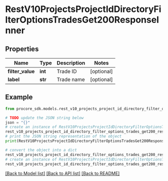# RestV10ProjectsProjectIdDirectoryFilterOptionsTradesGet200ResponseInner


## Properties

Name | Type | Description | Notes
------------ | ------------- | ------------- | -------------
**filter_value** | **int** | Trade ID | [optional] 
**label** | **str** | Trade name | [optional] 

## Example

```python
from procore_sdk.models.rest_v10_projects_project_id_directory_filter_options_trades_get200_response_inner import RestV10ProjectsProjectIdDirectoryFilterOptionsTradesGet200ResponseInner

# TODO update the JSON string below
json = "{}"
# create an instance of RestV10ProjectsProjectIdDirectoryFilterOptionsTradesGet200ResponseInner from a JSON string
rest_v10_projects_project_id_directory_filter_options_trades_get200_response_inner_instance = RestV10ProjectsProjectIdDirectoryFilterOptionsTradesGet200ResponseInner.from_json(json)
# print the JSON string representation of the object
print(RestV10ProjectsProjectIdDirectoryFilterOptionsTradesGet200ResponseInner.to_json())

# convert the object into a dict
rest_v10_projects_project_id_directory_filter_options_trades_get200_response_inner_dict = rest_v10_projects_project_id_directory_filter_options_trades_get200_response_inner_instance.to_dict()
# create an instance of RestV10ProjectsProjectIdDirectoryFilterOptionsTradesGet200ResponseInner from a dict
rest_v10_projects_project_id_directory_filter_options_trades_get200_response_inner_from_dict = RestV10ProjectsProjectIdDirectoryFilterOptionsTradesGet200ResponseInner.from_dict(rest_v10_projects_project_id_directory_filter_options_trades_get200_response_inner_dict)
```
[[Back to Model list]](../README.md#documentation-for-models) [[Back to API list]](../README.md#documentation-for-api-endpoints) [[Back to README]](../README.md)


